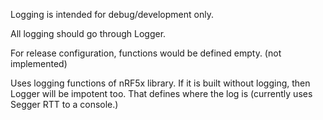 Logging is intended for debug/development only.

All logging should go through Logger.

For release configuration, functions would be defined empty. (not implemented)

Uses logging functions of nRF5x library.  If it is built without logging, then Logger will be impotent too.
That defines where the log is (currently uses Segger RTT to a console.)